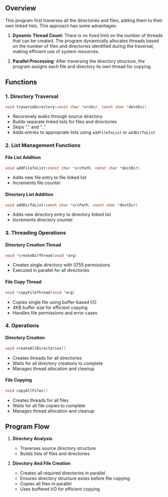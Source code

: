 ## Overview

This program first traverses all the directories and files, adding them to their own linked lists. This approach has some advantages:

1. **Dynamic Thread Count**: There is no fixed limit on the number of threads that can be created. The program dynamically allocates threads based on the number of files and directories identified during the traversal, making efficient use of system resources.

2. **Parallel Processing**: After traversing the directory structure, the program assigns each file and directory its own thread for copying.

## Functions

### 1. Directory Traversal

```c
void traverseDirectory(const char *srcDir, const char *destDir)
```

- Recursively walks through source directory
- Builds separate linked lists for files and directories
- Skips "." and ".."
- Adds entries to appropriate lists using `addFileToList` or `addDirToList`

### 2. List Management Functions

#### File List Addition

```c
void addFileToList(const char *srcPath, const char *destDir)
```

- Adds new file entry to file linked list
- Increments file counter

#### Directory List Addition

```c
void addDirToList(const char *srcPath, const char *destDir)
```

- Adds new directory entry to directory linked list
- Increments directory counter

### 3. Threading Operations

#### Directory Creation Thread

```c
void *createDirThread(void *arg)
```

- Creates single directory with 0755 permissions
- Executed in parallel for all directories

#### File Copy Thread

```c
void *copyFileThread(void *arg)
```

- Copies single file using buffer-based I/O
- 4KB buffer size for efficient copying
- Handles file permissions and error cases

### 4. Operations

#### Directory Creation

```c
void createAllDirectories()
```

- Creates threads for all directories
- Waits for all directory creations to complete
- Manages thread allocation and cleanup

#### File Copying

```c
void copyAllFiles()
```

- Creates threads for all files
- Waits for all file copies to complete
- Manages thread allocation and cleanup

## Program Flow

1. **Directory Analysis**
   - Traverses source directory structure
   - Builds lists of files and directories

2. **Directory And File Creation**
   - Creates all required directories in parallel
   - Ensures directory structure exists before file copying
   - Copies all files in parallel
   - Uses buffered I/O for efficient copying
